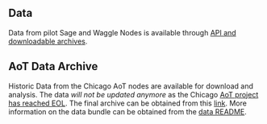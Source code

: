 <!--
waggle_topic=/data_analysis/datasets,"Sensor Datasets"
-->

## Data

Data from pilot Sage and Waggle Nodes is available through [API and downloadable archives](https://sagecontinuum.github.io/sage-docs/docs/tutorials/accessing-data).


## AoT Data Archive

Historic Data from the Chicago AoT nodes are available for download and analysis. The data *will not be updated anymore* as the Chicago [AoT project has reached EOL](http://arrayofthings.github.io/). The final archive can be obtained from this [link](http://www.mcs.anl.gov/research/projects/waggle/downloads/datasets/index.php). More information on the data bundle can be obtained from the [data README](https://github.com/waggle-sensor/waggle/blob/master/data/aot-readme.md).
